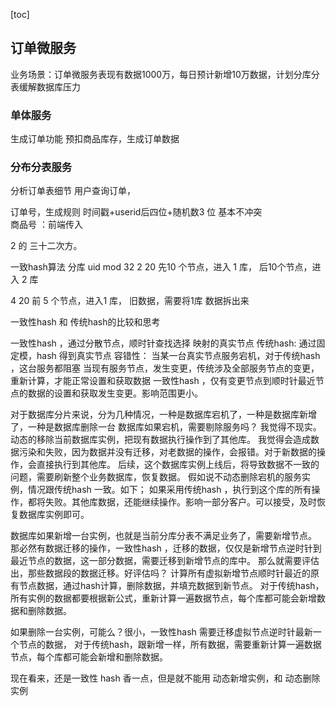 [toc]

## 订单微服务
业务场景：订单微服务表现有数据1000万，每日预计新增10万数据，计划分库分表缓解数据库压力



### 单体服务

生成订单功能
预扣商品库存，生成订单数据





### 分布分表服务

分析订单表细节
用户查询订单，


订单号，生成规则   时间戳+userid后四位+随机数3 位 基本不冲突  
商品号 ：前端传入


2 的 三十二次方。





一致hash算法
分库 
uid mod 32
2   20  先10 个节点，进入 1 库， 后10个节点，进入 2 库

4   20  前 5 个节点，进入1 库，
旧数据，需要将1库 数据拆出来


一致性hash  和 传统hash的比较和思考

一致性hash ，通过分散节点，顺时针查找选择 映射的真实节点
传统hash: 通过固定模，hash 得到真实节点
容错性： 当某一台真实节点服务宕机，对于传统hash ，这台服务都阻塞
当现有服务节点，发生变更，传统涉及全部服务节点的变更，重新计算，才能正常设置和获取数据
一致性hash ，仅有变更节点到顺时针最近节点的数据的设置和获取发生变更。影响范围更小。


对于数据库分片来说，分为几种情况，一种是数据库宕机了，一种是数据库新增了，一种是数据库删除一台
数据库如果宕机，需要剔除服务吗？ 我觉得不现实。动态的移除当前数据库实例，把现有数据执行操作到了其他库。
我觉得会造成数据污染和失败，因为数据并没有迁移，对老数据的操作，会报错。对于新数据的操作，会直接执行到其他库。
后续，这个数据库实例上线后，将导致数据不一致的问题，需要刷新整个业务数据库，恢复数据。
假如说不动态删除宕机的服务实例，情况跟传统hash 一致。如下；
如果采用传统hash ，执行到这个库的所有操作，都将失败。其他库数据，还能继续操作。影响一部分客户。可以接受，及时恢复数据库实例即可。

数据库如果新增一台实例，也就是当前分库分表不满足业务了，需要新增节点。
那必然有数据迁移的操作，一致性hash ，迁移的数据，仅仅是新增节点逆时针到最近节点的数据，这一部分数据，需要迁移到新增节点的库中。
那么就需要评估出，那些数据段的数据迁移。好评估吗？ 计算所有虚拟新增节点顺时针最近的原有节点数据，通过hash计算，删除数据，并填充数据到新节点。
对于传统hash，所有实例的数据都要根据新公式，重新计算一遍数据节点，每个库都可能会新增数据和删除数据。

如果删除一台实例，可能么？很小，一致性hash 需要迁移虚拟节点逆时针最新一个节点的数据，
对于传统hash，跟新增一样，所有数据，需要重新计算一遍数据节点，每个库都可能会新增和删除数据。



现在看来，还是一致性 hash 香一点，但是就不能用 动态新增实例，和 动态删除实例




